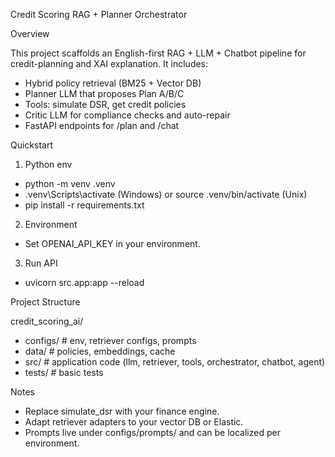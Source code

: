 Credit Scoring RAG + Planner Orchestrator

Overview

This project scaffolds an English-first RAG + LLM + Chatbot pipeline for credit-planning and XAI explanation. It includes:
- Hybrid policy retrieval (BM25 + Vector DB)
- Planner LLM that proposes Plan A/B/C
- Tools: simulate DSR, get credit policies
- Critic LLM for compliance checks and auto-repair
- FastAPI endpoints for /plan and /chat

Quickstart

1) Python env
- python -m venv .venv
- .venv\\Scripts\\activate  (Windows) or source .venv/bin/activate (Unix)
- pip install -r requirements.txt

2) Environment
- Set OPENAI_API_KEY in your environment.

3) Run API
- uvicorn src.app:app --reload

Project Structure

credit_scoring_ai/
- configs/        # env, retriever configs, prompts
- data/           # policies, embeddings, cache
- src/            # application code (llm, retriever, tools, orchestrator, chatbot, agent)
- tests/          # basic tests

Notes

- Replace simulate_dsr with your finance engine.
- Adapt retriever adapters to your vector DB or Elastic.
- Prompts live under configs/prompts/ and can be localized per environment.


